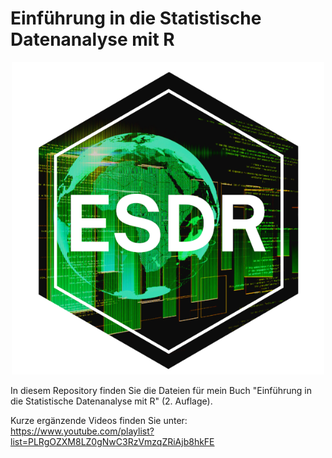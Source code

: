 # Einführung in die Statistische Datenanalyse mit R

<p align="center"><img src="hex-ESDR.png" width="500"></p>

In diesem Repository finden Sie die Dateien für mein Buch "Einführung in die Statistische Datenanalyse mit R" (2. Auflage).

Kurze ergänzende Videos finden Sie unter: <https://www.youtube.com/playlist?list=PLRgOZXM8LZ0gNwC3RzVmzqZRiAjb8hkFE>

